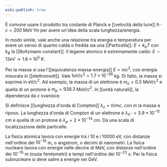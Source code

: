 ```yaml
---
wiki-publish: true
---
```

È comune usare il prodotto tra costante di Planck e [[velocità della luce]] $\hbar\cdot c=200$ MeV fm per avere un'idea della scala lunghezza/energia.

In modo simile, vale anche una relazione tra energia e temperatura per avere un senso di quanto calda o fredda sia una [[Particella]]: $E=k_{b}T$ con $k_{B}$ la [[Boltzmann constant]]. Il legame atomico è estremamente caldo: $E\sim13eV \rightarrow 1.6\times10^{5}$ K.

Per la massa si usa l'[[equivalenza massa-energia]] $E=mc^{2}$, con energia misurata in [[elettronvolt]]. Vale $1eV/c^{2}=1.7\times10^{-36}$ kg. Di fatto, la massa si esprime in eV/c$^{2}$. Ad esempio, la massa di un elettrone è $m_{e}=0.5$ MeV/c$^{2}$ e quella di un protone è $m_{p}=938.3$ MeV/c$^{2}$. In [[unità naturali]], la dipendenza da $c$ svanisce.

Si definisce [[lunghezza d'onda di Compton]] $\lambda_{c}=h/mc$, con $m$ la massa a riposo. La lunghezza d'onda di Compton di un elettrone è $\lambda_{e^{-}}=3.9\times10^{-11}$ cm e quella di un protone è $\lambda_{p}=2\times10^{-14}$ cm. Dà una scala di localizzazione delle particelle.

La fisica atomica lavora con energie tra i 10 e i 10000 eV, con distanze nell'ordine dei $10^{-10}$ m, o angstrom, o decimi di nanometri. La fisica nucleare lavora con energie nelle decine di MeV, con distanze nell'ordine dei $10^{-15}$ m (ossia femtometri) e tempi nell'ordine dei $10^{-23}$ s. Per la fisica subnucleare si deve salire a energie nei GeV.